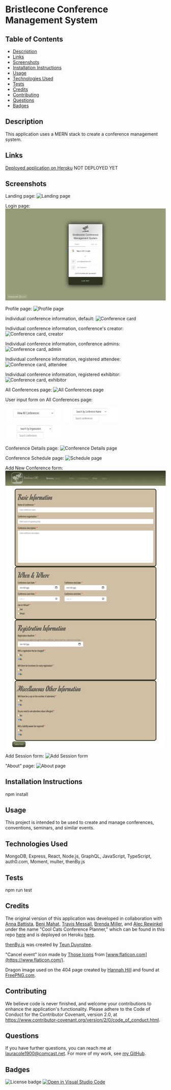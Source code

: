 # Bristlecone Conference Management System

## Table of Contents

* [Description](#description)
* [Links](#links)
* [Screenshots](#screenshots)
* [Installation Instructions](#installation-instructions)
* [Usage](#usage)
* [Technologies Used](#technologies-used)
* [Tests](#tests)
* [Credits](#credits)
* [Contributing](#contributing)
* [Questions](#questions)
* [Badges](#badges)

## Description

This application uses a MERN stack to create a conference management system.

## Links

[Deployed application on Heroku](https://#) NOT DEPLOYED YET

## Screenshots

Landing page:
![Landing page](assets/bcms-landing-page-screenshot.png)

Login page:
![Login page](assets/bcms-login-screenshot.png)

Profile page:
![Profile page](assets/bcms-profile-page-screenshot.png)

Individual conference information, default:
![Conference card](assets/bcms-conference-card-default-screenshot.png)

Individual conference information, conference's creator:
![Conference card, creator](assets/bcms-conference-card-creator-screenshot.png)

Individual conference information, conference admins:
![Conference card, admin](assets/bcms-conference-card-admin-screenshot.png)

Individual conference information, registered attendee:
![Conference card, attendee](assets/bcms-conference-card-attendee-screenshot.png)

Individual conference information, registered exhibitor:
![Conference card, exhibitor](assets/bcms-conference-card-exhibitor-screenshot.png)

All Conferences page:
![All Conferences page](assets/bcms-all-conf-screenshot.png)

User input form on All Conferences page:

<img src="assets/bcms-conf-user-input-default-screenshot.png" alt="Default: View All" width="175px"> <img src="assets/bcms-conf-user-input-conf-name-screenshot.png" alt="Search by Conference Name" width="175px"> <img src="assets/bcms-conf-user-input-conf-org-screenshot.png" alt="Search by Conference Organization" width="175px">

Conference Details page:
![Conference Details page](assets/bcms-conf-details-screenshot.png)

Conference Schedule page:
![Schedule page](assets/bcms-schedule-screenshot.png)

Add New Conference form:
![Add New Conference form](assets/bcms-new-conf-form-screenshot.png)

Add Session form:
![Add Session form](assets/bcms-add-session-screenshot.png)

"About" page:
![About page](assets/bcms-about-screenshot.png)

## Installation Instructions

npm install

## Usage

This project is intended to be used to create and manage conferences, conventions, seminars, and similar events.

## Technologies Used

MongoDB, Express, React, Node.js, GraphQL, JavaScript, TypeScript, auth0.com, Moment, multer, thenBy.js

## Tests

npm run test

## Credits

The original version of this application was developed in collaboration with [Anna Battista](https://github.com/abattista24), [Beni Mahat](https://github.com/benimahat1291), [Travis Messall](https://github.com/tmessall), [Brenda Miller](https://github.com/millerbee), and [Alec Rewinkel](https://github.com/arewinkl) under the name "Cool Cats Conference Planner," which can be found in this repo [here](https://github.com/LauraCole1900/conferencePlanner) and is deployed on Heroku [here](https://conference-planner.herokuapp.com/).

[thenBy.js](https://github.com/Teun/thenBy.js) was created by [Teun Duynstee](https://github.com/Teun).

"Cancel event" icon made by [Those Icons](https://www.flaticon.com/authors/those-icons) from [www.flaticon.com](https://www.flaticon.com/).

Dragon image used on the 404 page created by [Hannah Hill](https://freepngimg.com/author/hannahhil-5479) and found at [FreePNG.com](https://freepngimg.com/png/2678-tattoo-dragon-png-image).

## Contributing

We believe code is never finished, and welcome your contributions to enhance the application's functionality. Please adhere to the Code of Conduct for the Contributor Covenant, version 2.0, at https://www.contributor-covenant.org/version/2/0/code_of_conduct.html.

## Questions

If you have further questions, you can reach me at lauracole1900@comcast.net. For more of my work, see [my GitHub](https://github.com/LauraCole1900).

## Badges

![License badge](https://img.shields.io/badge/license-MIT-2d321e) [![Open in Visual Studio Code](https://open.vscode.dev/badges/open-in-vscode.svg)](https://open.vscode.dev/LauraCole1900/bcms)
